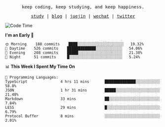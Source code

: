 <p align="center">
  <samp>
    <span>keep coding, keep studying, and keep happiness.</span>
  </samp>
</p>

<p align="center">
  <samp>
    <a href="https://github.com/ouduidui/fe-study">study</a> |
    <a href="https://deweyou.me">blog</a>  |
    <a href="https://juejin.cn/user/4309700183594366">juejin</a> |
    <a href="https://user-images.githubusercontent.com/54696834/165071004-6509e3f2-90c3-448c-9d92-3da42b0c2021.jpeg">wechat</a> |
    <a href="https://twitter.com/ouduidui">twitter</a>
  </samp>
</p>

<!--START_SECTION:waka-->
![Code Time](http://img.shields.io/badge/Code%20Time-0%20secs-blue)

**I'm an Early 🐤** 

```text
🌞 Morning    188 commits    ████░░░░░░░░░░░░░░░░░░░░░   19.32% 
🌆 Daytime    526 commits    █████████████░░░░░░░░░░░░   54.06% 
🌃 Evening    208 commits    █████░░░░░░░░░░░░░░░░░░░░   21.38% 
🌙 Night      51 commits     █░░░░░░░░░░░░░░░░░░░░░░░░   5.24%

```


📊 **This Week I Spent My Time On** 

```text
💬 Programming Languages: 
TypeScript               4 hrs 11 mins       ██████████████░░░░░░░░░░░   58.8% 
JSON                     1 hr 31 mins        █████░░░░░░░░░░░░░░░░░░░░   21.48% 
Markdown                 33 mins             ██░░░░░░░░░░░░░░░░░░░░░░░   7.84% 
LESS                     29 mins             █░░░░░░░░░░░░░░░░░░░░░░░░   6.79% 
Protocol Buffer          8 mins              ░░░░░░░░░░░░░░░░░░░░░░░░░   2.01%

```


<!--END_SECTION:waka-->
